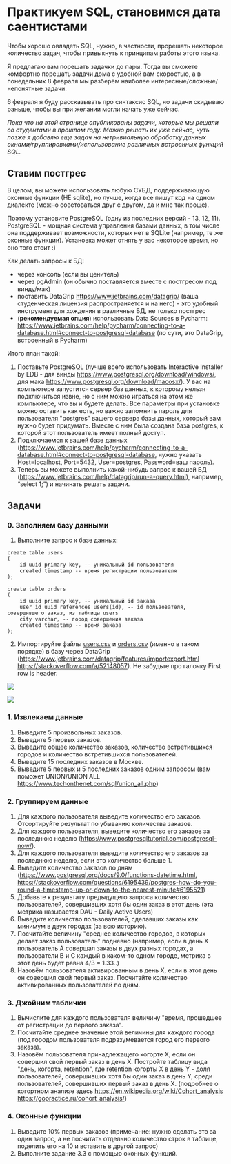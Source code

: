 # Практикуем SQL, становимся дата саентистами

Чтобы хорошо овладеть SQL, нужно, в частности, прорешать некоторое количество задач, чтобы привыкнуть к принципам работы этого языка. 

Я предлагаю вам порешать задачки до пары. Тогда вы сможете комфортно порешать задачи дома с удобной вам скоростью, а в понедельник 8 февраля мы разберём наиболее интересные/сложные/непонятные задачи.

6 февраля я буду рассказывать про синтаксис SQL, но задачи скидываю раньше, чтобы вы при желании могли начать уже сейчас.

*Пока что на этой странице опубликованы задачи, которые мы решали со студентами в прошлом году. Можно решать их уже сейчас, чуть позже я добавлю еще задач на нетривиальную обработку данных окнами/группировками/использование различных встроенных функций SQL.*


## Ставим постгрес

В целом, вы можете использовать любую СУБД, поддерживающую оконные функции (НЕ sqlite), но лучше, когда все пишут код на одном диалекте (можно советоваться друг с другом, да и мне так проще).

Поэтому установите PostgreSQL (одну из последних версий - 13, 12, 11). PostgreSQL - мощная система управления базами данных, в том числе она поддерживает возможности, которых нет в SQLite (например, те же оконные функции). Установка может отнять у вас некоторое время, но оно того стоит :)

Как делать запросы к БД:
* через консоль (если вы ценитель)
* через pgAdmin (он обычно поставляется вместе с постгресом под винду/мак)
* поставить DataGrip https://www.jetbrains.com/datagrip/ (ваша студенческая лицензия распространяется и на него) - это удобный инструмент для хождения в различные БД, не только постгрес
* (**рекомендуемая опция**) использовать Data Sources в Pycharm: https://www.jetbrains.com/help/pycharm/connecting-to-a-database.html#connect-to-postgresql-database (по сути, это DataGrip, встроенный в Pycharm)


Итого план такой: 

1. Поставьте PostgreSQL (лучше всего использовать Interactive Installer by EDB - для винды https://www.postgresql.org/download/windows/, для мака https://www.postgresql.org/download/macosx/). У вас на компьютере запустится сервер баз данных, к которому нельзя подключиться извне, но с ним можно играться на этом же компьютере, что вы и будете делать. Все параметры при установке можно оставить как есть, но важно запомнить пароль для пользователя "postgres”  вашего сервера базы данных, который вам нужно будет придумать. Вместе с ним была создана база postgres, к которой этот пользователь имеет полный доступ.
2. Подключаемся к вашей базе данных (https://www.jetbrains.com/help/pycharm/connecting-to-a-database.html#connect-to-postgresql-database, нужно указать Host=localhost, Port=5432, User=postgres, Password=ваш пароль).
3. Теперь вы можете выполнить какой-нибудь запрос к вашей БД (https://www.jetbrains.com/help/datagrip/run-a-query.html), например, “select 1;”) и начинать решать задачи.



## Задачи

### 0. Заполняем базу данными

1. Выполните запрос к базе данных:


```
create table users
(
    id uuid primary key, -- уникальный id пользователя
    created timestamp -- время регистрации пользователя
);

create table orders
(
    id uuid primary key, -- уникальный id заказа
    user_id uuid references users(id), -- id пользователя, совершившего заказ, из таблицы users
    city varchar, -- город совершения заказа
    created timestamp -- время заказа
);
```


2. Импортируйте файлы [users.csv](https://raw.githubusercontent.com/esolovev/ling2020/main/lectures/29_users.csv) и [orders.csv](https://raw.githubusercontent.com/esolovev/ling2020/main/lectures/29_orders.csv) (именно в таком порядке) в базу через DataGrip (https://www.jetbrains.com/datagrip/features/importexport.html https://stackoverflow.com/a/52148057). Не забудьте про галочку First row is header.

![](https://i.imgur.com/YhmSsaN.png)

![](https://camo.githubusercontent.com/b40dd9d31dc50be274bef7a3ab91550c6d177aeb/68747470733a2f2f692e696d6775722e636f6d2f58436c7864734e2e706e67)




### 1. Извлекаем данные
1. Выведите 5 произвольных заказов.
2. Выведите 5 первых заказов.
3. Выведите общее количество заказов, количество встретившихся городов и количество встретившихся пользователей.
4. Выведите 15 последних заказов в Москве.
5. Выведите 5 первых и 5 последних заказов одним запросом (вам поможет UNION/UNION ALL https://www.techonthenet.com/sql/union_all.php)

### 2. Группируем данные
1. Для каждого пользователя выведите количество его заказов. Отсортируйте результат по убыванию количества заказов.
2. Для каждого пользователя, выведите количество его заказов за последнюю неделю (https://www.postgresqltutorial.com/postgresql-now/).
3. Для каждого пользователя выведите количество его заказов за последнюю неделю, если это количество больше 1.
4. Выведите количество заказов по дням (https://www.postgresql.org/docs/9.0/functions-datetime.html, https://stackoverflow.com/questions/6195439/postgres-how-do-you-round-a-timestamp-up-or-down-to-the-nearest-minute#6195521)
5. Добавьте к результату предыдущего запроса количество пользователей, совершивших хотя бы один заказ в этот день (эта метрика называется DAU - Daily Active Users)
6. Выведите количество пользователей, сделавших заказы как минимум в двух городах (за всю историю).
7. Посчитайте величину "среднее количество городов, в которых делает заказ пользователь" подневно (например, если в день Х пользователь A совершал заказы в двух разных городах, а пользователи B и C каждый в каком-то одном городе, метрика в этот день будет равна 4/3 = 1.33..)
8. Назовём пользователя активированным в день Х, если в этот день он совершил свой первый заказ. Посчитайте количество активированных пользователей по дням.

### 3. Джойним таблички
1. Вычислите для каждого пользователя величину "время, прошедшее от регистрации до первого заказа".
2. Посчитайте среднее значение этой величины для каждого города (под городом пользователя подразумевается город его первого заказа).
3. Назовём пользователя принадлежащего когорте Х, если он совершил свой первый заказ в день Х. Постройте таблицу вида "день, когорта, retention", где retention когорты Х в день Y - доля пользователей, совершивших хотя бы один заказ в день Y, среди пользователей, совершивших первый заказ в день X. (подробнее о когортном анализе здесь https://en.wikipedia.org/wiki/Cohort_analysis https://gopractice.ru/cohort_analysis/)

### 4. Оконные функции
1. Выведите 10% первых заказов (примечание: нужно сделать это за один запрос, а не посчитать отдельно количество строк в таблице, поделить его на 10 и вставить в другой запрос)
2. Выполните задание 3.3 с помощью оконных функций.
